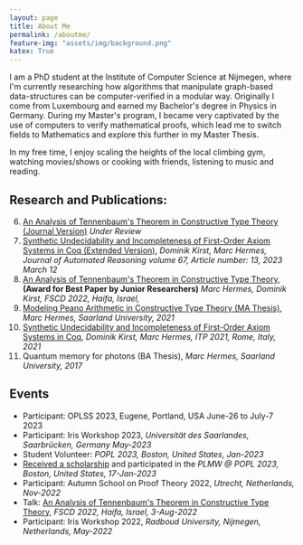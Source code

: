 ```yaml
---
layout: page
title: About Me
permalink: /aboutme/
feature-img: "assets/img/background.png"
katex: True
---
```


I am a PhD student at the Institute of Computer Science at Nijmegen, where I'm currently researching how algorithms that manipulate graph-based data-structures can be computer-verified in a modular way.
Originally I come from Luxembourg and earned my Bachelor's degree in Physics in Germany. During my Master's program, I became very captivated by the use of computers to verify mathematical proofs, which lead me to switch fields to Mathematics and explore this further in my Master Thesis.

In my free time, I enjoy scaling the heights of the local climbing gym, watching movies/shows or cooking with friends, listening to music and reading.


## Research and Publications:

6. [An Analysis of Tennenbaum's Theorem in Constructive Type Theory (Journal Version)](https://arxiv.org/abs/2302.14699) *Under Review*
5. [Synthetic Undecidability and Incompleteness of First-Order Axiom Systems in Coq (Extended Version)](https://link.springer.com/article/10.1007/s10817-022-09647-x), *Dominik Kirst, Marc Hermes, Journal of Automated Reasoning volume 67, Article number: 13, 2023 March 12*
4. [An Analysis of Tennenbaum's Theorem in Constructive Type Theory](https://drops.dagstuhl.de/opus/volltexte/2022/16290/pdf/LIPIcs-FSCD-2022-9.pdf), **(Award for Best Paper by Junior Researchers)** *Marc Hermes, Dominik Kirst, FSCD 2022, Haifa, Israel,*
3. [Modeling Peano Arithmetic in Constructive Type Theory (MA Thesis)](https://raw.githubusercontent.com/HermesMarc/Documents/main/thesis.pdf), *Marc Hermes, Saarland University, 2021*
2. [Synthetic Undecidability and Incompleteness of First-Order Axiom Systems in Coq](https://drops.dagstuhl.de/opus/volltexte/2021/13918/pdf/LIPIcs-ITP-2021-23.pdf), *Dominik Kirst, Marc Hermes, ITP 2021, Rome, Italy, 2021*
1. Quantum memory for photons (BA Thesis), *Marc Hermes, Saarland University, 2017*


## Events
<!-- Once I have more of these events, change the bullets to a numbering. Makes it look better -->


- Participant: OPLSS 2023, Eugene, Portland, USA June-26 to July-7 2023 <!-- Exact Dates: June-26 to July-7 -->
- Participant: Iris Workshop 2023, *Universität des Saarlandes, Saarbrücken, Germany May-2023* <!-- Exact Dates: May-22 to May-24 -->
- Student Volunteer: *POPL 2023, Boston, United States, Jan-2023* <!-- Exact Dates: Jan-17 to Jan-21 -->
- [Received a scholarship](https://popl23.sigplan.org/home/PLMW-POPL-2023) and participated in the *PLMW @ POPL 2023, Boston, United States, 17-Jan-2023* <!-- Exact Dates: Jan-17 --> 
- Participant: Autumn School on Proof Theory 2022, *Utrecht, Netherlands, Nov-2022* <!-- Exact Dates: Nov-7 to Nov-11 --> 
- Talk: [An Analysis of Tennenbaum's Theorem in Constructive Type Theory](https://raw.githubusercontent.com/HermesMarc/Documents/main/Tennenbaum-talk.pdf), *FSCD 2022, Haifa, Israel, 3-Aug-2022*
- Participant: Iris Workshop 2022, *Radboud University, Nijmegen, Netherlands, May-2022* <!-- Exact Dates: May-2 to May-3 --> 
